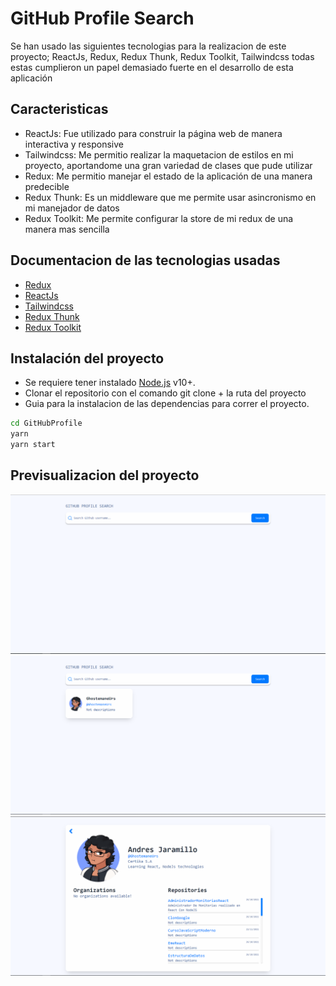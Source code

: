 # GitHub Profile Search

Se han usado las siguientes tecnologias para la realizacion de este proyecto; ReactJs, Redux, Redux Thunk, Redux Toolkit, Tailwindcss todas estas cumplieron un papel demasiado fuerte en el desarrollo de esta aplicación

## Caracteristicas
- ReactJs: Fue utilizado para construir la página web de manera interactiva y responsive
- Tailwindcss: Me permitio realizar la maquetacion de estilos en mi proyecto, aportandome una gran variedad de clases que     pude utilizar
- Redux: Me permitio manejar el estado de la aplicación de una manera predecible
- Redux Thunk: Es un middleware que me permite usar asincronismo en mi manejador de datos
- Redux Toolkit: Me permite configurar la store de mi redux de una manera mas sencilla

## Documentacion de las tecnologias usadas
-  [Redux](https://redux.js.org/introduction/getting-started) 
-  [ReactJs](https://es.reactjs.org/)
-  [Tailwindcss](https://tailwindcss.com/docs) 
-  [Redux Thunk](https://redux.js.org/usage/writing-logic-thunks)
-  [Redux Toolkit](https://redux-toolkit.js.org/introduction/getting-started)

## Instalación del proyecto
- Se requiere tener instalado [Node.js](https://nodejs.org/) v10+.
- Clonar el repositorio con el comando git clone + la ruta del proyecto
- Guia para la instalacion de las dependencias para correr el proyecto.

```sh
cd GitHubProfile
yarn
yarn start
```

## Previsualizacion del proyecto
![Diseño final de github profile](./src/assets/design/preview-1.png)
![Diseño final de github profile](./src/assets/design/preview-2.png)
![Diseño final de github profile](./src/assets/design/preview-3.png)
